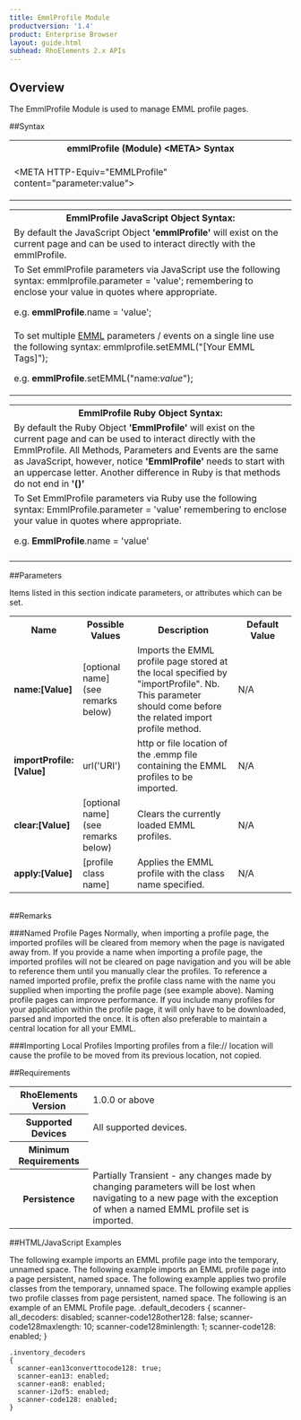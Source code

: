 ```yaml
---
title: EmmlProfile Module
productversion: '1.4'
product: Enterprise Browser
layout: guide.html
subhead: RhoElements 2.x APIs
---
```


## Overview
The EmmlProfile Module is used to manage EMML profile pages.

##Syntax

<table class="re-table"><tr><th class="tableHeading">emmlProfile (Module) &lt;META&gt; Syntax
</th></tr><tr><td class="clsSyntaxCells clsOddRow"><p>&lt;META HTTP-Equiv="EMMLProfile" content="parameter:value"&gt;</p></td></tr></table>
<table class="re-table"><tr><th class="tableHeading">EmmlProfile JavaScript Object Syntax:</th></tr><tr><td class="clsSyntaxCells clsOddRow">
By default the JavaScript Object <b>'emmlProfile'</b> will exist on the current page and can be used to interact directly with the emmlProfile.
</td></tr><tr><td class="clsSyntaxCells clsEvenRow">
To Set emmlProfile parameters via JavaScript use the following syntax: emmlprofile.parameter = 'value'; remembering to enclose your value in quotes where appropriate.  
<P />e.g. <b>emmlProfile</b>.name = 'value';
</td></tr><tr><td class="clsSyntaxCells clsOddRow">							
To set multiple <a href="/rhoelements/EMMLOverview">EMML</a> parameters / events on a single line use the following syntax: emmlprofile.setEMML("[Your EMML Tags]");
<P />
e.g. <b>emmlProfile</b>.setEMML("name:<i>value</i>");							
</td></tr></table>

<table class="re-table"><tr><th class="tableHeading">EmmlProfile Ruby Object Syntax:</th></tr><tr><td class="clsSyntaxCells clsOddRow">
By default the Ruby Object <b>'EmmlProfile'</b> will exist on the current page and can be used to interact directly with the EmmlProfile. All Methods, Parameters and Events are the same as JavaScript, however, notice <b>'EmmlProfile'</b> needs to start with an uppercase letter. Another difference in Ruby is that methods do not end in <b>'()'</b></td></tr><tr><td class="clsSyntaxCells clsEvenRow">
To Set EmmlProfile parameters via Ruby use the following syntax: EmmlProfile.parameter = 'value' remembering to enclose your value in quotes where appropriate.  
<P />e.g. <b>EmmlProfile</b>.name = 'value'
</td></tr><tr><td class="clsSyntaxCells clsOddRow" /></tr></table>




##Parameters


Items listed in this section indicate parameters, or attributes which can be set.
<table class="re-table"><col width="20%" /><col width="20%" /><col width="38%" /><col width="22%" /><tr><th class="tableHeading">Name</th><th class="tableHeading">Possible Values</th><th class="tableHeading">Description</th><th class="tableHeading">Default Value</th></tr><tr><td class="clsSyntaxCells clsOddRow"><b>name:[Value]
</b></td><td class="clsSyntaxCells clsOddRow">[optional name] (see remarks below)</td><td class="clsSyntaxCells clsOddRow">Imports the EMML profile page stored at the local specified by "importProfile". Nb. This parameter should come before the related import profile method.</td><td class="clsSyntaxCells clsOddRow">N/A</td></tr><tr><td class="clsSyntaxCells clsEvenRow"><b>importProfile:[Value]
</b></td><td class="clsSyntaxCells clsEvenRow">url('URI')</td><td class="clsSyntaxCells clsEvenRow">http or file location of the .emmp file containing the EMML profiles to be imported.</td><td class="clsSyntaxCells clsEvenRow">N/A</td></tr><tr><td class="clsSyntaxCells clsOddRow"><b>clear:[Value]
</b></td><td class="clsSyntaxCells clsOddRow">[optional name] (see remarks below)</td><td class="clsSyntaxCells clsOddRow">Clears the currently loaded EMML profiles.</td><td class="clsSyntaxCells clsOddRow">N/A</td></tr><tr><td class="clsSyntaxCells clsEvenRow"><b>apply:[Value]
</b></td><td class="clsSyntaxCells clsEvenRow">[profile class name]</td><td class="clsSyntaxCells clsEvenRow">Applies the EMML profile with the class name specified. </td><td class="clsSyntaxCells clsEvenRow">N/A</td></tr></table>
<table class="re-table"><col width="78%" /><col width="8%" /><col width="1%" /><col width="5%" /><col width="1%" /><col width="5%" /><col width="2%" /></table>




##Remarks


###Named Profile Pages
Normally, when importing a profile page, the imported profiles will be cleared from memory when the page is navigated away from. If you provide a name when importing a profile page, the imported profiles will not be cleared on page navigation and you will be able to reference them until you manually clear the profiles. To reference a named imported profile, prefix the profile class name with the name you supplied when importing the profile page (see example above). Naming profile pages can improve performance. If you include many profiles for your application within the profile page, it will only have to be downloaded, parsed and imported the once. It is often also preferable to maintain a central location for all your EMML.


###Importing Local Profiles
Importing profiles from a file:// location will cause the profile to be moved from its previous location, not copied.




##Requirements

<table class="re-table"><tr><th class="tableHeading">RhoElements Version</th><td class="clsSyntaxCell clsEvenRow">1.0.0 or above
</td></tr><tr><th class="tableHeading">Supported Devices</th><td class="clsSyntaxCell clsOddRow">All supported devices.</td></tr><tr><th class="tableHeading">Minimum Requirements</th><td class="clsSyntaxCell clsOddRow" /></tr><tr><th class="tableHeading">Persistence</th><td class="clsSyntaxCell clsEvenRow">Partially Transient - any changes made by changing parameters will be lost when navigating to a new page with the exception of when a named EMML profile set is imported.</td></tr></table>


##HTML/JavaScript Examples

The following example imports an EMML profile page into the temporary, unnamed space.
<META HTTP-Equiv="EMMLProfile" Content="importProfile:url('http://myserver/scannerparams.emmp');">
The following example imports an EMML profile page into a page persistent, named space.
<META HTTP-Equiv="EMMLProfile" Content="name:scanner_params;importProfile:url('http://myserver/scannerparams.emmp');">
The following example applies two profile classes from the temporary, unnamed space.
<META HTTP-Equiv="EMMLProfile" Content="apply:default_decoders;">
	<META HTTP-Equiv="EMMLProfile" Content="apply:inventory_decoders;">
The following example applies two profile classes from page persistent, named space.
<META HTTP-Equiv="EMMLProfile" Content="apply:scanner_params.default_decoders;">
	<META HTTP-Equiv="EMMLProfile" Content="apply:scanner_params.inventory_decoders;">
The following is an example of an EMML Profile page.
.default_decoders
	{
	  scanner-all_decoders: disabled;
	  scanner-code128other128: false;
	  scanner-code128maxlength: 10;
	  scanner-code128minlength: 1;
	  scanner-code128: enabled;
	}
	
	.inventory_decoders
	{
	  scanner-ean13converttocode128: true;
	  scanner-ean13: enabled;
	  scanner-ean8: enabled;
	  scanner-i2of5: enabled;
	  scanner-code128: enabled;
	}





